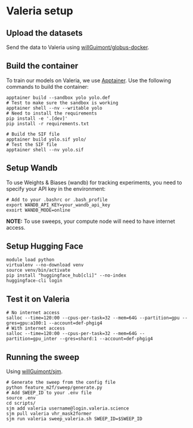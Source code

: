 # Valeria setup

## Upload the datasets
Send the data to Valeria using [willGuimont/globus-docker](https://github.com/willGuimont/docker-globus).

## Build the container

To train our models on Valeria, we use [Apptainer](https://apptainer.org/).
Use the following commands to build the container:

```shell
apptainer build --sandbox yolo yolo.def
# Test to make sure the sandbox is working
apptainer shell --nv --writable yolo
# Need to install the requirements
pip install -e '.[dev]'
pip install -r requirements.txt

# Build the SIF file
apptainer build yolo.sif yolo/
# Test the SIF file
apptainer shell --nv yolo.sif
```

## Setup Wandb

To use Weights & Biases (wandb) for tracking experiments, you need to specify your API key in the environment:

```shell
# Add to your .bashrc or .bash_profile
export WANDB_API_KEY=your_wandb_api_key
exoirt WANDB_MODE=online
```

**NOTE:** To use sweeps, your compute node will need to have internet access.

## Setup Hugging Face

```shell
module load python
virtualenv --no-download venv
source venv/bin/activate
pip install "huggingface_hub[cli]" --no-index
huggingface-cli login
```

## Test it on Valeria

```shell
# No internet access
salloc --time=120:00 --cpus-per-task=32 --mem=64G --partition=gpu --gres=gpu:a100:1 --account=def-phgig4
# With internet access
salloc --time=120:00 --cpus-per-task=32 --mem=64G --partition=gpu_inter --gres=shard:1 --account=def-phgig4
```

## Running the sweep

Using [willGuimont/sjm](https://github.com/willGuimont/sjm).

```shell
# Generate the sweep from the config file
python feature_m2f/sweep/generate.py
# Add SWEEP_ID to your .env file
source .env
cd scripts/
sjm add valeria username@login.valeria.science
sjm pull valeria vhr_mask2former
sjm run valeria sweep_valeria.sh SWEEP_ID=$SWEEP_ID
```
